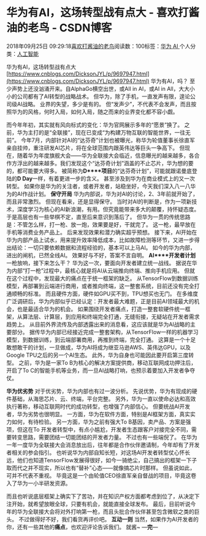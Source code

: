 
# 华为有AI，这场转型战有点大 - 喜欢打酱油的老鸟 - CSDN博客


2018年09月25日 09:29:18[喜欢打酱油的老鸟](https://me.csdn.net/weixin_42137700)阅读数：100标签：[华为																](https://so.csdn.net/so/search/s.do?q=华为&t=blog)[AI																](https://so.csdn.net/so/search/s.do?q=AI&t=blog)[
							](https://so.csdn.net/so/search/s.do?q=华为&t=blog)个人分类：[人工智能																](https://blog.csdn.net/weixin_42137700/article/category/7820233)



华为有AI，这场转型战有点大
[https://www.cnblogs.com/DicksonJYL/p/9697947.html](https://www.cnblogs.com/DicksonJYL/p/9697947.html)
华为有AI，吗？
至少声势上还没汹涌开来。自AlphaGo横空出世，或All in AI，或AI in All，大大小小的公司都有了AI转型的战略战术。
但华为，除了手机，一直发声有限，遑论公司级AI战略。
业界的失望，多少是有的。
但“发声少”，不代表不会发声，而且按照华为的风格，何时入局，如何入局，随之而来的业界变化都不容小觑。

而今年年初，其实就有风向标式的变化：华为官网展示多年的“愿景”换了。
之前，华为主打的是“全联接”，现在已变成“为构建万物互联的智能世界，一往无前”。
今年7月，内部针对AI的“达芬奇”计划也被曝光，称华为轮值董事长徐直军亲自挂帅，重注研发AI芯片，将在全球范围内跟英伟达等巨头一争高下。
但现在，随着华为年度旗舰大会——华为全联接大会临近，信息曝光的越来越多，各合作方浮出的越来越多。我们发现这个“达芬奇计划”涵盖的不止芯片，华为想的要的，都可能要大得多。
被简称为**D****项目**的“达芬奇计划”，可能就跟诺曼底登陆的**D Day**一样，有着更进一步的含义。
甚至涉及到华为在商业模式上的又一次转型。
如果你是华为的关注者，或者开发者，站稳坐好，今天我们深入八一八华为的AI作战计划。
**保守开局**
华为内部说，华为对AI的讨论，2、3年前就开始了，而且非常激烈。
但现在看来，还是显得保守。
当时对AI的判断是，作为一项新技术，深度学习为核心的AI新浪潮，有用。但究竟能带来多大的颠覆，持怀疑态度。
于是高层也有一些举棋不定，直至后来意识到落后了。
但华为一贯的传统思路是：不管怎么样，打一枪、放一炮，效果要是好，干就完了。
这一枪，最早放在手机等消费业务产品上。
后来发现效果和潜力确实超乎预想。
接下来，AI开始在华为内部产品上试水，用来提升效率降低成本，比如故障检测等环节，又进一步得出结论：一切只要依赖数据和流程经验的，基本可以上马AI。
如今的华为内部，进出的闸机，已然全线AI。
效果好与不好，答案不言自明。
**AI****开发者计划**
一枪放响，接下来怎么干？
华为这一次，要面向开发者建立统一战线。
据说在华为内部“打一枪”过程中，最核心就是将AI从云端推向终端、推向手机应用。
但就在这个过程中，发现最大的痛点在于统一框架的缺乏。
从TensorFlow到数据训练模型，再部署到云端进行商用，或者推向终端，这一整套系统，目前还没有完全打通顺畅的标准。
而且硬件方面，硬件如GPU买不到，TPU想买也无门。
在多维度广泛调研后，华为内部似乎已经认定：开发者最大难题，正是目前AI领域最大的机会，也是最适合华为的机会。
如果围绕开发者痛点，打造一整套软硬件统一框架，从算法层、计算层，到应用和终端完全打通，无缝衔接，无疑站在开发者需求趋势上。
从目前外界流传及内部透露出来的消息看，这应该就是华为AI战略的主要部分。
据传华为内部已经接近完成一整套架构，从TensorFlow一样的机器学习模型，到数据训练，到云端部署商用，再推到终端，完全打通。
这算是一个十足敢想敢干的计划，一旦做成，华为AI将成为继亚马逊AWS、英伟达GPU，以及Google TPU之后的另一个AI生态。
此外，华为自身也可能因此要开启第三度转型。
之前，华为是一家To B为核心的解决方案提供商，移动互联网成功押注后，开启了To C的智能手机等业务，而一旦AI战略打响，也预示着要加入开发者争夺仗。

**华为优劣势**
对于优劣势，华为内部也有过一波分析。
先说优势，华为有现成的硬件基础，从海思芯片、云、终端，平台完整。
另外，华为一直以使命必达和高效执行著称，移动互联网时代的成功转型，也增强了内部信心。
但要统战AI开发者，华为劣势也很明显。
一方面，华为在软件方面，特别是AI框架方面，真实实力如何，有待检验。
另一方面，华为之前有强大To B基因，卖产品、方案是强项，但这在To 开发者转型中，有点小尴尬，开发者生态跟客户对接完全不同，需要转变思路，需要团结一切能团结的开发者力量。
不过也有一些端倪了。
在华为一年一度华为全联接大会消息放出后，往年都是合作伙伴邀请制，今年却有了开发者相关的参会指引。
也听说华为内部自知长短，对这场AI开发者转型仗心怀长远，他们也知道TensorFlow发展得很好，如今一骑绝尘，自己搞出的框架一下子取而代之并不现实，所以也有“替补”心态——就像搞芯片时那样。
但虽说如此，可并不代表不重视。
毕竟这是一个由轮值CEO徐直军亲自督战的项目，毕竟这卷入了华为一小半研发资源。

而且也听说底层框架上确实下了苦功，并在知识产权方面都考虑到位了，从决定下注开始，就希望放眼全球，只要有机会，就能直接全球发布。
最后，目前听说今年的华为全联接大会将对外打响第一枪，而且头批合作伙伴甚至包含微软之类的巨头。
不过做得好不好，我们看货再评价吧。
**互动一则**
当然，如果作为AI开发者的你，还有一些其他的**痛点**，也欢迎评论告诉我们。
就酱~
—**完**—

